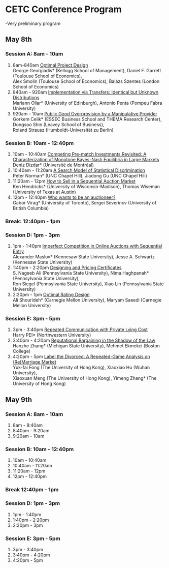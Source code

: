 # CETC Conference Program
-Very preliminary program

## May 8th

### Session A: 8am - 10am
1. 8am-840am [Optimal Project Design](https://www.kellogg.northwestern.edu/faculty/georgiadis/index.html#workingpapers)  
George Georgiadis* (Kellogg School of Management), Daniel F. Garrett (Toulouse School of Economics),  
 Alex Smolin (Toulouse School of Economics), Balázs Szentes (London School of Economics)
1. 840am - 920am 	[Implementation via Transfers: Identical but Unknown Distributions](https://sites.google.com/site/omariann/)  
Mariann Ollar* (University of Edinburgh), Antonio Penta (Pompeu Fabra University)
1. 920am - 10am [Public Good Overprovision by a Manipulative Provider](https://sites.google.com/site/gorkemcelikswebsite/)  
Gorkem Celik* (ESSEC Business School and THEMA Research Center), Dongsoo Shin (Leavey School of Business),  
 Roland Strausz (Humboldt-Universität zu Berlin)

### Session B: 10am - 12:40pm
1. 10am - 10:40am [Competing Pre-match Investments Revisited: A Characterization of Monotone Bayes-Nash Equilibria in Large Markets]( 	https://sites.google.com/site/dizdardeniz/)  
 	Deniz Dizdar* (Université de Montréal)
1. 10:40am - 11:20am [A Search Model of Statistical Discrimination](https://arxiv.org/abs/2004.06645)  
Peter Norman* (UNC Chapel Hill), Jiadong Gu (UNC Chapel Hill)
1. 11:20am - 12pm [How to Sell in a Sequential Auction Market](https://ssc.wisc.edu/~hendrick/#main)  
Ken Hendricks* (University of Wisconsin-Madison), Thomas Wiseman (University of Texas at Austin)
1. 12pm - 12:40pm [Who wants to be an auctioneer?](https://www.rotman.utoronto.ca/FacultyAndResearch/Faculty/FacultyBios/Virag)  
Gabor Virag* (University of Toronto), Sergei Severinov (University of British Columbia)

### Break: 12:40pm - 1pm

### Session D: 1pm - 3pm
1. 1pm - 1:40pm [Imperfect Competition in Online Auctions with Sequential Entry](	http://sites.google.com/view/alexander-maslov)  
Alexander Maslov* (Kennesaw State University), Jesse A. Schwartz (Kennesaw State University)
1. 1:40pm - 2:20pm [Designing and Pricing Certificates](http://personal.psu.edu/nuh47/)  
S. Nageeb Ali (Pennsylvania State University), Nima Haghpanah* (Pennsylvania State University),  
Ron Siegel (Pennsylvania State University), Xiao Lin (Pennsylvania State University)
1. 2:20pm - 1pm [Optimal Rating Design](http://www.shourideh.com)  
 	Ali Shourideh* (Carnegie Mellon University), Maryam Saeedi (Carnegie Mellon University)
  
### Session E: 3pm - 5pm
1. 3pm - 3:40pm [Repeated Communication with Private Lying Cost](https://sites.northwestern.edu/harrypei/research/)  
Harry PEI* (Northwestern University)
1. 3:40pm - 4:20pm [Reputational Bargaining in the Shadow of the Law](http://hanzhezhang.github.io/)  
Hanzhe Zhang* (Michigan State University), Mehmet Ekmekci (Boston College)
1. 4:20pm - 5pm [Label the Divorced: A Repeated-Game Analysis on (Re)Marriage Market](https://www.yimeng-zhang.com/)  
 	Yuk-fai Fong (The University of Hong Kong), Xiaoxiao Hu (Wuhan University),  
  Xiaoxuan Meng (The University of Hong Kong), Yimeng Zhang* (The University of Hong Kong)

## May 9th

### Session A: 8am - 10am
1. 8am - 8:40am []()
1. 8:40am - 9:20am []()
1. 9:20am - 10am []()

### Session B: 10am - 12:40pm
1. 10am - 10:40am []()
1. 10:40am - 11:20am []()
1. 11:20am - 12pm []()
1. 12pm - 12:40pm []()

### Break 12:40pm - 1pm

### Session D: 1pm - 3pm
1. 1pm - 1:40pm []()
1. 1:40pm - 2:20pm []()
1. 2:20pm - 3pm []()

### Session E: 3pm - 5pm
1. 3pm - 3:40pm []()
1. 3:40pm - 4:20pm []()
1. 4:20pm - 5pm []()

